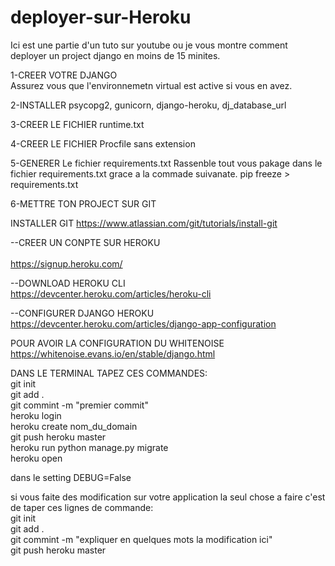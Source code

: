 # deployer-sur-Heroku
Ici est une partie d'un tuto sur youtube ou je vous montre comment deployer un project django en moins de 15 minites.

1-CREER VOTRE DJANGO</br> 
Assurez vous que l'environnemetn virtual est active si vous en avez.

2-INSTALLER psycopg2, gunicorn, django-heroku, dj_database_url</br> 

3-CREER LE FICHIER runtime.txt</br> 

4-CREER LE FICHIER Procfile sans extension</br> 

5-GENERER Le fichier requirements.txt
Rassenble tout vous pakage dans le fichier requirements.txt grace a la commade suivanate.
pip freeze > requirements.txt</br>


6-METTRE TON PROJECT SUR GIT

INSTALLER GIT 
https://www.atlassian.com/git/tutorials/install-git

                                                                                     

--CREER UN CONPTE SUR HEROKU  </br>                                                                                                   
https://signup.heroku.com/</br>

--DOWNLOAD HEROKU CLI</br>
https://devcenter.heroku.com/articles/heroku-cli</br>

--CONFIGURER DJANGO HEROKU</br>
https://devcenter.heroku.com/articles/django-app-configuration</br>

POUR AVOIR LA CONFIGURATION DU WHITENOISE 
https://whitenoise.evans.io/en/stable/django.html

DANS LE TERMINAL TAPEZ CES COMMANDES:</br>
git init</br>
git add .</br>
git commint -m "premier commit"</br>
heroku login </br>
heroku create nom_du_domain</br>
git push heroku master</br>
heroku run python manage.py migrate</br>
heroku open</br>

dans le setting DEBUG=False</br>

si vous faite des modification sur votre application la seul chose a faire c'est de taper ces lignes de commande:</br>
git init</br>
git add .</br>
git commint -m "expliquer en quelques mots la modification ici"</br>
git push heroku master
